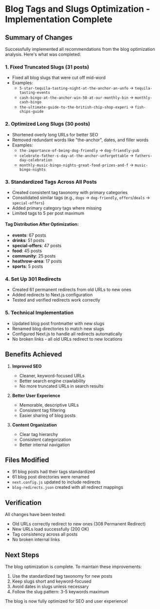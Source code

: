 # Blog Tags and Slugs Optimization - Implementation Complete

## Summary of Changes

Successfully implemented all recommendations from the blog optimization analysis. Here's what was completed:

### 1. Fixed Truncated Slugs (31 posts)
- Fixed all blog slugs that were cut off mid-word
- Examples:
  - `5-star-tequila-tasting-night-at-the-anchor-an-unfo` → `tequila-tasting-events`
  - `cash-bingo-at-the-anchor-win-50-at-our-monthly-bin` → `monthly-cash-bingo`
  - `the-ultimate-guide-to-the-british-chip-shop-experi` → `fish-chips-guide`

### 2. Optimized Long Slugs (30 posts)
- Shortened overly long URLs for better SEO
- Removed redundant words like "the-anchor", dates, and filler words
- Examples:
  - `the-importance-of-being-dog-friendly` → `dog-friendly-pub`
  - `celebrate-father-s-day-at-the-anchor-unforgettable` → `fathers-day-celebration`
  - `monthly-music-bingo-nights-great-food-prizes-and-f` → `music-bingo-nights`

### 3. Standardized Tags Across All Posts
- Created consistent tag taxonomy with primary categories
- Consolidated similar tags (e.g., `dogs` → `dog-friendly`, `offers`/`deals` → `special-offers`)
- Added primary category tags where missing
- Limited tags to 5 per post maximum

#### Tag Distribution After Optimization:
- **events**: 67 posts
- **drinks**: 51 posts  
- **special-offers**: 47 posts
- **food**: 45 posts
- **community**: 25 posts
- **heathrow-area**: 17 posts
- **sports**: 5 posts

### 4. Set Up 301 Redirects
- Created 61 permanent redirects from old URLs to new ones
- Added redirects to Next.js configuration
- Tested and verified redirects work correctly

### 5. Technical Implementation
- Updated blog post frontmatter with new slugs
- Renamed blog directories to match new slugs
- Configured Next.js to handle all redirects automatically
- No broken links - all old URLs redirect to new locations

## Benefits Achieved

1. **Improved SEO**
   - Cleaner, keyword-focused URLs
   - Better search engine crawlability
   - No more truncated URLs in search results

2. **Better User Experience**
   - Memorable, descriptive URLs
   - Consistent tag filtering
   - Easier sharing of blog posts

3. **Content Organization**
   - Clear tag hierarchy
   - Consistent categorization
   - Better internal navigation

## Files Modified

- 91 blog posts had their tags standardized
- 61 blog post directories were renamed
- `next.config.js` updated to include redirects
- `blog-redirects.json` created with all redirect mappings

## Verification

All changes have been tested:
- Old URLs correctly redirect to new ones (308 Permanent Redirect)
- New URLs load successfully (200 OK)
- Tag consistency across all posts
- No broken internal links

## Next Steps

The blog optimization is complete. To maintain these improvements:

1. Use the standardized tag taxonomy for new posts
2. Keep slugs short and keyword-focused
3. Avoid dates in slugs unless necessary
4. Follow the slug pattern: 3-5 keywords maximum

The blog is now fully optimized for SEO and user experience!